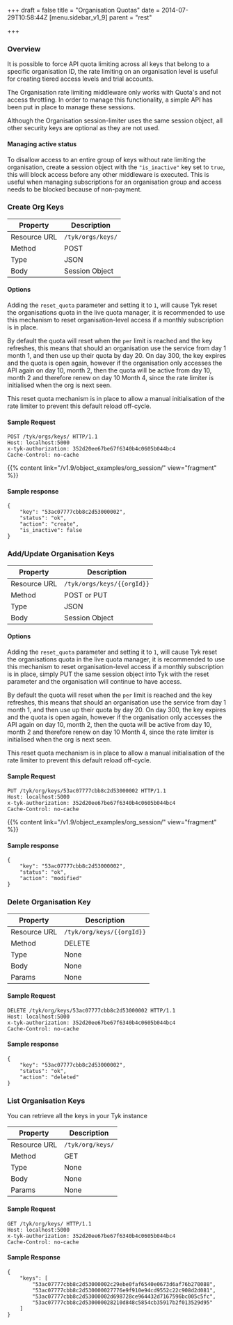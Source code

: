 +++
draft = false
title = "Organisation Quotas"
date = 2014-07-29T10:58:44Z
[menu.sidebar_v1_9]
    parent = "rest"
    
+++

### Overview

It is possible to force API quota limiting across all keys that belong to a specific organisation ID, the rate limiting on
an organisation level is useful for creating tiered access levels and trial accounts.

The Organisation rate limiting middleware only works with Quota's and not access throttling. In order to manage this functionality, a simple API has been put in place to manage these sessions.

Although the Organisation session-limiter uses the same session object, all other security keys are optional as they are not used.

#### Managing active status

To disallow access to an entire group of keys without rate limiting the organisation, create a session object with the `"is_inactive"` key set to `true`, this will block access before any other middleware is executed. This is useful when managing subscriptions for an organisation group and access needs to be blocked because of non-payment. 

### Create Org Keys


|   **Property**    |   **Description**    |
|   -----------     |   ---------------    |
|   Resource URL    |   `/tyk/orgs/keys/`  |
|   Method          |   POST               |
|   Type            |   JSON               |
|   Body            |   Session Object     |

#### Options

Adding the `reset_quota` parameter and setting it to `1`, will cause Tyk reset the organisations quota in the live quota manager, it is recommended to use this mechanism to reset organisation-level access if a monthly subscription is in place.

By default the quota will reset when the `per` limit is reached and the key refreshes, this means that should an organisation use the service from day 1 month 1, and then use up their quota by day 20. On day 300, the key expires and the quota is open again, however if the organisation only accesses the API again on day 10, month 2, then the quota will be active from day 10, month 2 and therefore renew on day 10 Month 4, since the rate limiter is initialised when the org is next seen.

This reset quota mechanism is in place to allow a manual initialisation of the rate limiter to prevent this default reload off-cycle.

#### Sample Request

    POST /tyk/orgs/keys/ HTTP/1.1
    Host: localhost:5000
    x-tyk-authorization: 352d20ee67be67f6340b4c0605b044bc4
    Cache-Control: no-cache
    
{{% content link="/v1.9/object_examples/org_session/" view="fragment" %}}

#### Sample response

    {
        "key": "53ac07777cbb8c2d53000002",
        "status": "ok",
        "action": "create",
        "is_inactive": false
    }
    
### Add/Update Organisation Keys


|   **Property**    |   **Description**                 |
|   -----------     |   ---------------                 |
|   Resource URL    |   `/tyk/orgs/keys/{{orgId}}`      |
|   Method          |   POST or PUT                     |
|   Type            |   JSON                            |
|   Body            |   Session Object                  |

#### Options

Adding the `reset_quota` parameter and setting it to `1`, will cause Tyk reset the organisations quota in the live quota manager, it is recommended to use this mechanism to reset organisation-level access if a monthly subscription is in place, simply PUT the same session object into Tyk with the reset parameter and the organisation will continue to have access.

By default the quota will reset when the `per` limit is reached and the key refreshes, this means that should an organisation use the service from day 1 month 1, and then use up their quota by day 20. On day 300, the key expires and the quota is open again, however if the organisation only accesses the API again on day 10, month 2, then the quota will be active from day 10, month 2 and therefore renew on day 10 Month 4, since the rate limiter is initialised when the org is next seen.

This reset quota mechanism is in place to allow a manual initialisation of the rate limiter to prevent this default reload off-cycle.

#### Sample Request

    PUT /tyk/org/keys/53ac07777cbb8c2d53000002 HTTP/1.1
    Host: localhost:5000
    x-tyk-authorization: 352d20ee67be67f6340b4c0605b044bc4
    Cache-Control: no-cache
    
{{% content link="/v1.9/object_examples/org_session/" view="fragment" %}}

#### Sample response

    {
        "key": "53ac07777cbb8c2d53000002",
        "status": "ok",
        "action": "modified"
    }

### Delete Organisation Key

|   **Property**    |   **Description**                 |
|   -----------     |   ---------------                 |
|   Resource URL    |   `/tyk/org/keys/{{orgId}}`       |
|   Method          |   DELETE                          |
|   Type            |   None                            |
|   Body            |   None                            |
|   Params          |   None                            |


#### Sample Request

    DELETE /tyk/org/keys/53ac07777cbb8c2d53000002 HTTP/1.1
    Host: localhost:5000
    x-tyk-authorization: 352d20ee67be67f6340b4c0605b044bc4
    Cache-Control: no-cache
    
#### Sample response

    {
        "key": "53ac07777cbb8c2d53000002",
        "status": "ok",
        "action": "deleted"
    }

### List Organisation Keys

You can retrieve all the keys in your Tyk instance

|   **Property**    |   **Description**                 |
|   -----------     |   ---------------                 |
|   Resource URL    |   `/tyk/org/keys/`                |
|   Method          |   GET                             |
|   Type            |   None                            |
|   Body            |   None                            |
|   Params          |   None                            |

#### Sample Request

    GET /tyk/org/keys/ HTTP/1.1
    Host: localhost:5000
    x-tyk-authorization: 352d20ee67be67f6340b4c0605b044bc4
    Cache-Control: no-cache

#### Sample Response

    {
        "keys": [
            "53ac07777cbb8c2d53000002c29ebe0faf6540e0673d6af76b270088",
            "53ac07777cbb8c2d530000027776e9f910e94cd9552c22c908d2d081",
            "53ac07777cbb8c2d53000002d698728ce964432d7167596bc005c5fc",
            "53ac07777cbb8c2d530000028210d848c5854cb35917b2f013529d95"
        ]
    }